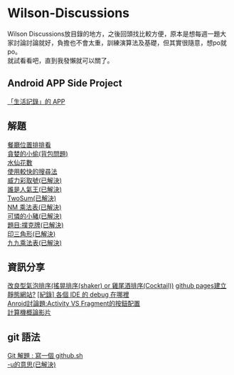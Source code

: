 # Wilson-Discussions
Wilson Discussions放目錄的地方，之後回頭找比較方便，原本是想每週一題大家討論討論就好，負擔也不會太重，訓練演算法及基礎，但其實很隨意，想po就po。<br />
就試看看吧，直到我發懶就可以關了。<br />

## Android APP Side Project
[「生活記錄」的 APP](https://github.com/orgs/BeginnerStudy/teams/wilson/discussions/10)<br />

## 解題
[餐廳位置排排看](https://github.com/orgs/BeginnerStudy/teams/wilson/discussions/18)<br />
[貪婪的小偷(背包問題)](https://github.com/orgs/BeginnerStudy/teams/wilson/discussions/15)<br />
[水仙花數](https://github.com/orgs/BeginnerStudy/teams/wilson/discussions/13)<br />
[使用較快的搜尋法](https://github.com/orgs/BeginnerStudy/teams/wilson/discussions/12)<br />
[威力彩取號(已解決)](https://github.com/orgs/BeginnerStudy/teams/wilson/discussions/11)<br />
[誰是人氣王(已解決)](https://github.com/orgs/BeginnerStudy/teams/wilson/discussions/9)<br />
[TwoSum(已解決)](https://github.com/orgs/BeginnerStudy/teams/wilson/discussions/7)<br />
[NM 乘法表(已解決)](https://github.com/orgs/BeginnerStudy/teams/wilson/discussions/6)<br />
[可憐的小豬(已解決)](https://github.com/orgs/BeginnerStudy/teams/wilson/discussions/5)<br />
[題目:撲克牌(已解決)](https://github.com/orgs/BeginnerStudy/teams/wilson/discussions/4)<br />
[印三角形(已解決)](https://github.com/orgs/BeginnerStudy/teams/wilson/discussions/3)<br />
[九九乘法表(已解決)](https://github.com/orgs/BeginnerStudy/teams/wilson/discussions/2)<br />


## 資訊分享
[改良型氣泡排序(搖晃排序(shaker) or 雞尾酒排序(Cocktail))](https://github.com/orgs/BeginnerStudy/teams/wilson/discussions/20)
[github pages建立靜態網站?](https://github.com/orgs/BeginnerStudy/teams/wilson/discussions/19)
[[紀錄] 各個 IDE 的 debug 在哪裡](https://github.com/orgs/BeginnerStudy/teams/wilson/discussions/17)<br />
[Anroid討論題:Activity VS Fragment的按鈕配置](https://github.com/orgs/BeginnerStudy/teams/wilson/discussions/16)<br />
[計算機概論影片](https://github.com/orgs/BeginnerStudy/teams/wilson/discussions/1)<br />



## git 語法
[Git 解題 : 寫一個 github.sh](https://github.com/orgs/BeginnerStudy/teams/wilson/discussions/14)<br />
[-u的意思(已解決)](https://github.com/orgs/BeginnerStudy/teams/wilson/discussions/8)<br />
